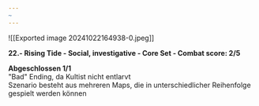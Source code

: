 ```yaml
---
~
---
```

![[Exported image 20241022164938-0.jpeg]]

**22.- Rising Tide - Social, investigative - Core Set - Combat score: 2/5**  
  
**Abgeschlossen 1/1**  
"Bad" Ending, da Kultist nicht entlarvt  
Szenario besteht aus mehreren Maps, die in unterschiedlicher Reihenfolge gespielt werden können

